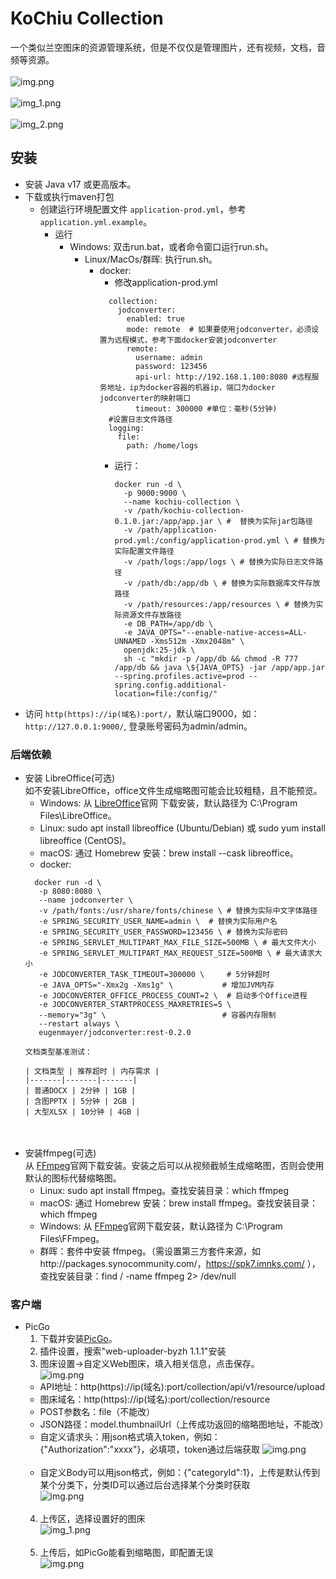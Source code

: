 # KoChiu Collection
一个类似兰空图床的资源管理系统，但是不仅仅是管理图片，还有视频，文档，音频等资源。<br><br>
![img.png](docs/imgs/img_5.png)<br><br>
![img_1.png](docs/imgs/img_6.png)<br><br>
![img_2.png](docs/imgs/img_7.png)

## 安装
- 安装 Java v17 或更高版本。
- 下载或执行maven打包
  - 创建运行环境配置文件 `application-prod.yml`，参考 `application.yml.example`。
    - 运行<br>
      - Windows: 双击run.bat，或者命令窗口运行run.sh。
        - Linux/MacOs/群晖: 执行run.sh。
          - docker: <br>
            - 修改application-prod.yml<br>
            ```
              collection:
                jodconverter:
                  enabled: true
                  mode: remote  # 如果要使用jodconverter，必须设置为远程模式，参考下面docker安装jodconverter
                  remote:
                    username: admin
                    password: 123456
                    api-url: http://192.168.1.100:8080 #远程服务地址，ip为docker容器的机器ip，端口为docker jodconverter的映射端口
                    timeout: 300000 #单位：毫秒(5分钟)
              #设置日志文件路径
              logging:
                file:
                  path: /home/logs
            ```
            - 运行：<br>
              ```
              docker run -d \
                -p 9000:9000 \
                --name kochiu-collection \
                -v /path/kochiu-collection-0.1.0.jar:/app/app.jar \ #  替换为实际jar包路径
                -v /path/application-prod.yml:/config/application-prod.yml \ # 替换为实际配置文件路径
                -v /path/logs:/app/logs \ # 替换为实际日志文件路径
                -v /path/db:/app/db \ # 替换为实际数据库文件存放路径
                -v /path/resources:/app/resources \ # 替换为实际资源文件存放路径
                -e DB_PATH=/app/db \
                -e JAVA_OPTS="--enable-native-access=ALL-UNNAMED -Xms512m -Xmx2048m" \
                openjdk:25-jdk \
                sh -c "mkdir -p /app/db && chmod -R 777 /app/db && java \${JAVA_OPTS} -jar /app/app.jar --spring.profiles.active=prod --spring.config.additional-location=file:/config/"
              ```
- 访问 `http(https)://ip(域名):port/`，默认端口9000，如：`http://127.0.0.1:9000/`,  登录账号密码为admin/admin。
### 后端依赖
  - 安装 LibreOffice(可选)<br>
  如不安装LibreOffice，office文件生成缩略图可能会比较粗糙，且不能预览。
    - Windows: 从 [LibreOffice](https://www.libreoffice.org/)官网 下载安装，默认路径为 C:\Program Files\LibreOffice。
    - Linux: sudo apt install libreoffice (Ubuntu/Debian) 或 sudo yum install libreoffice (CentOS)。
    - macOS: 通过 Homebrew 安装：brew install --cask libreoffice。
    - docker:
     ```   
       docker run -d \
        -p 8080:8080 \
        --name jodconverter \
        -v /path/fonts:/usr/share/fonts/chinese \ # 替换为实际中文字体路径
        -e SPRING_SECURITY_USER_NAME=admin \  # 替换为实际用户名
        -e SPRING_SECURITY_USER_PASSWORD=123456 \ # 替换为实际密码
        -e SPRING_SERVLET_MULTIPART_MAX_FILE_SIZE=500MB \ # 最大文件大小
        -e SPRING_SERVLET_MULTIPART_MAX_REQUEST_SIZE=500MB \ # 最大请求大小
        -e JODCONVERTER_TASK_TIMEOUT=300000 \     # 5分钟超时
        -e JAVA_OPTS="-Xmx2g -Xms1g" \           # 增加JVM内存
        -e JODCONVERTER_OFFICE_PROCESS_COUNT=2 \  # 启动多个Office进程
        -e JODCONVERTER_STARTPROCESS_MAXRETRIES=5 \
        --memory="3g" \                          # 容器内存限制
        --restart always \
        eugenmayer/jodconverter:rest-0.2.0
    ```
        文档类型基准测试：
      
        | 文档类型 | 推荐超时 | 内存需求 |
        |-------|-------|-------|
        | 普通DOCX | 2分钟 | 1GB |
        | 含图PPTX | 5分钟 | 2GB |
        | 大型XLSX | 10分钟 | 4GB |
    
      <br><br>
- 安装ffmpeg(可选)<br>
  从 [FFmpeg](https://ffmpeg.org/)官网下载安装。安装之后可以从视频截帧生成缩略图，否则会使用默认的图标代替缩略图。<br>
  - Linux: sudo apt install ffmpeg。查找安装目录：which ffmpeg
  - macOS: 通过 Homebrew 安装：brew install ffmpeg。查找安装目录：which ffmpeg
  - Windows: 从 [FFmpeg](https://ffmpeg.org/)官网下载安装，默认路径为 C:\Program Files\FFmpeg。
  - 群晖：套件中安装 ffmpeg。（需设置第三方套件来源，如http://packages.synocommunity.com/，https://spk7.imnks.com/ ），查找安装目录：find / -name ffmpeg 2> /dev/null<br>

### 客户端
- PicGo
  1. 下载并安装[PicGo](https://github.com/Molunerfinn/PicGo)。<br>
  2. 插件设置，搜索"web-uploader-byzh 1.1.1"安装<br>
  3. 图床设置->自定义Web图床，填入相关信息，点击保存。<br>
  ![img.png](docs/imgs/img.png)
   - API地址：http(https)://ip(域名):port/collection/api/v1/resource/upload
   - 图床域名：http(https)://ip(域名):port/collection/resource
   - POST参数名：file（不能改）
   - JSON路径：model.thumbnailUrl（上传成功返回的缩略图地址，不能改）
   - 自定义请求头：用json格式填入token，例如：{"Authorization":"xxxx"}，必填项，token通过后端获取
  ![img.png](docs/imgs/img_3.png)<br><br>
   - 自定义Body可以用json格式，例如：{"categoryId":1}，上传是默认传到某个分类下，分类ID可以通过后台选择某个分类时获取<br>
    ![img.png](docs/imgs/img_2.png)<br><br>
  4. 上传区，选择设置好的图床<br>
  ![img_1.png](docs/imgs/img_1.png)<br><br>
  5. 上传后，如PicGo能看到缩略图，即配置无误<br>
  ![img.png](docs/imgs/img_4.png)